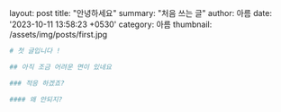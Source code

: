 layout: post
title:  "안녕하세요"
summary: "처음 쓰는 글"
author: 아름
date: '2023-10-11 13:58:23 +0530'
category: 아름
thumbnail: /assets/img/posts/first.jpg

```yml
# 첫 글입니다 !

## 아직 조금 어려운 면이 있네요 

### 적응 하겠죠?

#### 왜 안되지?
```